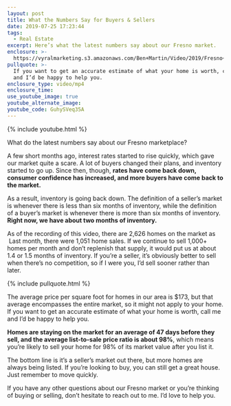 ```yaml
---
layout: post
title: What the Numbers Say for Buyers & Sellers
date: 2019-07-25 17:23:44
tags:
  - Real Estate
excerpt: Here’s what the latest numbers say about our Fresno market.
enclosure: >-
  https://vyralmarketing.s3.amazonaws.com/Ben+Martin/Video/2019/Fresno+Real+Estate+Agent-+Some+Quick+Numbers+From+The+Market.mp4
pullquote: >-
  If you want to get an accurate estimate of what your home is worth, call me
  and I’d be happy to help you.
enclosure_type: video/mp4
enclosure_time:
use_youtube_image: true
youtube_alternate_image:
youtube_code: GuhySVeq35A
---
```


{% include youtube.html %}

What do the latest numbers say about our Fresno marketplace?

A few short months ago, interest rates started to rise quickly, which gave our market quite a scare. A lot of buyers changed their plans, and inventory started to go up. Since then, though, **rates have come back down, consumer confidence has increased, and more buyers have come back to the market.&nbsp;**

As a result, inventory is going back down. The definition of a seller’s market is whenever there is less than six months of inventory, while the definition of a buyer’s market is whenever there is more than six months of inventory. **Right now, we have about two months of inventory.&nbsp;**

As of the recording of this video, there are 2,626 homes on the market as &nbsp;Last month, there were 1,051 home sales. If we continue to sell 1,000+ homes per month and don’t replenish that supply, it would put us at about 1.4 or 1.5 months of inventory. If you’re a seller, it’s obviously better to sell when there’s no competition, so if I were you, I’d sell sooner rather than later.&nbsp;

{% include pullquote.html %}

The average price per square foot for homes in our area is $173, but that average encompasses the entire market, so it might not apply to your home. If you want to get an accurate estimate of what your home is worth, call me and I’d be happy to help you.&nbsp;

**Homes are staying on the market for an average of 47 days before they sell, and the average list-to-sale price ratio is about 98%**, which means you’re likely to sell your home for 98% of its market value after you list it.&nbsp;

The bottom line is it’s a seller’s market out there, but more homes are always being listed. If you’re looking to buy, you can still get a great house. Just remember to move quickly.&nbsp;

If you have any other questions about our Fresno market or you’re thinking of buying or selling, don’t hesitate to reach out to me. I’d love to help you.&nbsp;<br>&nbsp;